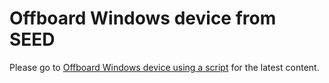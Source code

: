 # Offboard Windows device from SEED


Please go to [Offboard Windows device using a script](https://docs.developer.tech.gov.sg/docs/security-suite-for-engineering-endpoint-devices/offboard-device/windows-using-script) for the latest content.